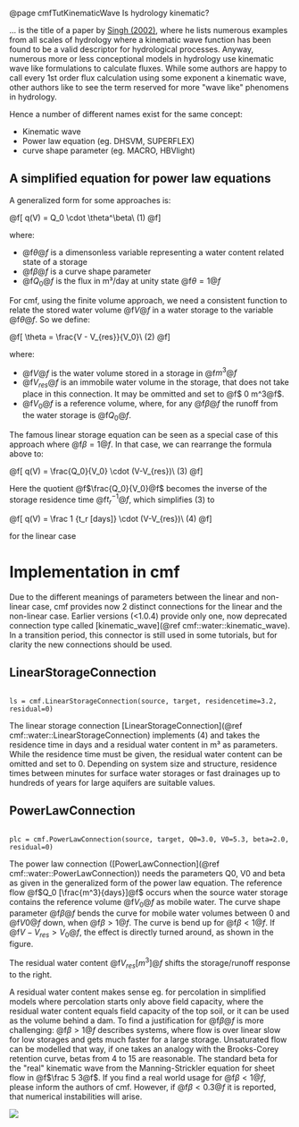 @page cmfTutKinematicWave Is hydrology kinematic?

... is the title of a paper by [Singh (2002)](https://doi.org/10.1002/hyp.306),
where he lists numerous examples from all scales of hydrology where a
kinematic wave function has been found to be a valid descriptor for
hydrological processes. Anyway, numerous more or less conceptional
models in hydrology use kinematic wave like formulations to calculate
fluxes. While some authors are happy to call every 1st order flux
calculation using some exponent a kinematic wave, other authors like to
see the term reserved for more "wave like" phenomens in hydrology.

Hence a number of different names exist for the same concept:

- Kinematic wave 
- Power law equation (eg. DHSVM, SUPERFLEX) 
- curve shape parameter (eg. MACRO, HBVlight)

## A simplified equation for power law equations

A generalized form for some approaches is:


@f[
q(V) = Q_0 \cdot \theta^\beta\ (1)
@f]

where:

- @f$\theta@f$ is a dimensonless variable representing a water
  content related state of a storage
- @f$\beta@f$ is a curve shape parameter 
- @f$Q_0@f$ is the flux in m³/day at unity state @f$\theta=1@f$

For cmf, using the finite volume approach, we need a consistent function
to relate the stored water volume @f$V@f$ in a water storage to the
variable @f$\theta@f$. So we define:


@f[
\theta = \frac{V - V_{res}}{V_0}\ (2)
@f]

where:

- @f$V@f$ is the water volume stored in a storage in @f$m^3@f$ 
- @f$V_{res}@f$ is an immobile water volume in the storage, that does
  not take place in this connection. It may be ommitted and set to @f$ 0
  m^3@f$. 
- @f$V_0@f$ is a reference volume, where, for any @f$\beta@f$ the runoff 
  from the water storage is @f$Q_0@f$.

The famous linear storage equation can be seen as a special case of this
approach where @f$\beta=1@f$. In that case, we can rearrange the formula
above to:

@f[
q(V) = \frac{Q_0}{V_0} \cdot (V-V_{res})\ (3)
@f]

Here the quotient @f$\frac{Q_0}{V_0}@f$ becomes the inverse of the
storage residence time @f$t_r^{-1}@f$, which simplifies (3) to  

@f[
q(V) = \frac 1 {t_r [days]} \cdot (V-V_{res})\ (4)
@f]

for the linear case

# Implementation in cmf

Due to the different meanings of parameters between the linear and
non-linear case, cmf provides now 2 distinct connections for the linear
and the non-linear case. Earlier versions (<1.0.4) provide only one,
now deprecated connection type called
[kinematic_wave](@ref cmf::water::kinematic_wave). In a transition
period, this connector is still used in some tutorials, but for clarity
the new connections should be used.

## LinearStorageConnection

~~~~~~~~~~~~~{.py}

ls = cmf.LinearStorageConnection(source, target, residencetime=3.2, residual=0)
~~~~~~~~~~~~~

The linear storage connection
[LinearStorageConnection](@ref cmf::water::LinearStorageConnection) implements (4) 
and takes the residence time in days and a residual water content in m³ as
parameters. While the residence time must be given, the residual water
content can be omitted and set to 0. Depending on system size and
structure, residence times between minutes for surface water storages or
fast drainages up to hundreds of years for large aquifers are suitable
values.

## PowerLawConnection

~~~~~~~~~~~~~{.py}

plc = cmf.PowerLawConnection(source, target, Q0=3.0, V0=5.3, beta=2.0, residual=0)
~~~~~~~~~~~~~

The power law connection
([PowerLawConnection](@ref cmf::water::PowerLawConnection)) needs the
parameters Q0, V0 and beta as given in the generalized form of the power
law equation. The reference flow @f$Q_0 [\frac{m^3}{days}]@f$ occurs
when the source water storage contains the reference volume @f$V_0@f$
as mobile water. The curve shape parameter @f$\beta@f$ bends the curve
for mobile water volumes between 0 and @f$V0@f$ down, when
@f$\beta>1@f$. The curve is bend up for @f$\beta<1@f$. If @f$V -
V_{res}>V_0@f$, the effect is directly turned around, as shown in the
figure.

The residual water content @f$V_{res} [m^3]@f$ shifts the
storage/runoff response to the right.

A residual water content makes sense eg. for percolation in simplified
models where percolation starts only above field capacity, where the
residual water content equals field capacity of the top soil, or it can
be used as the volume behind a dam. To find a justification for
@f$\beta@f$ is more challenging: @f$\beta>1@f$ describes systems,
where flow is over linear slow for low storages and gets much faster for
a large storage. Unsaturated flow can be modelled that way, if one takes
an analogy with the Brooks-Corey retention curve, betas from 4 to 15 are
reasonable. The standard beta for the "real" kinematic wave from the
Manning-Strickler equation for sheet flow in @f$\frac 5 3@f$. If you
find a real world usage for @f$\beta<1@f$, please inform the authors
of cmf. However, if @f$\beta<0.3@f$ it is reported, that numerical
instabilities will arise.

![](PowerLawConnection.png)


